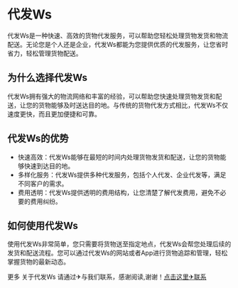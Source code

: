 # 代发Ws

代发Ws是一种快速、高效的货物代发服务，可以帮助您轻松处理货物发货和物流配送。无论您是个人还是企业，代发Ws都能为您提供优质的代发服务，让您省时省力，轻松管理货物配送。

## 为什么选择代发Ws

代发Ws拥有强大的物流网络和丰富的经验，可以帮助您快速处理货物发货和配送，让您的货物能够及时送达目的地。与传统的货物代发方式相比，代发Ws不仅速度更快，而且更加便捷和可靠。

## 代发Ws的优势

- 快速高效：代发Ws能够在最短的时间内处理货物发货和配送，让您的货物能够快速到达目的地。
- 多样化服务：代发Ws提供多种代发服务，包括个人代发、企业代发等，满足不同客户的需求。
- 费用透明：代发Ws提供透明的费用结构，让您清楚了解代发费用，避免不必要的费用纠纷。

## 如何使用代发Ws

使用代发Ws非常简单，您只需要将货物送至指定地点，代发Ws会帮您处理后续的发货和配送流程。您可以通过代发Ws的网站或者App进行货物追踪和管理，轻松掌握货物的最新动态。

更多 关于代发Ws 请通过✈与我们联系，感谢阅读,谢谢！[点击这里✈联系](https://t.me/LM999bot)